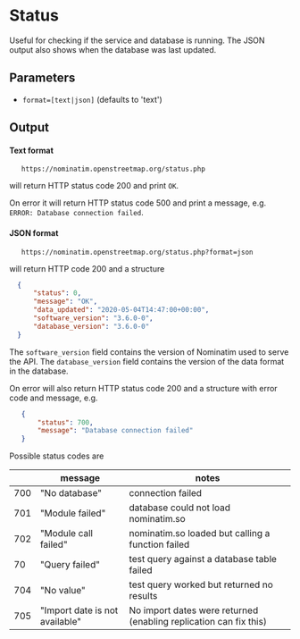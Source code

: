 # Status

Useful for checking if the service and database is running. The JSON output also shows
when the database was last updated.

## Parameters

* `format=[text|json]` (defaults to 'text')


## Output

#### Text format

```
   https://nominatim.openstreetmap.org/status.php
```

will return HTTP status code 200 and print `OK`.

On error it will return HTTP status code 500 and print a message, e.g.
`ERROR: Database connection failed`.



#### JSON format

```
   https://nominatim.openstreetmap.org/status.php?format=json
```

will return HTTP code 200 and a structure

```json
  {
      "status": 0,
      "message": "OK",
      "data_updated": "2020-05-04T14:47:00+00:00",
      "software_version": "3.6.0-0",
      "database_version": "3.6.0-0"
  }
```

The `software_version` field contains the version of Nominatim used to serve
the API. The `database_version` field contains the version of the data format
in the database.

On error will also return HTTP status code 200 and a structure with error
code and message, e.g.

```json
   {
       "status": 700,
       "message": "Database connection failed"
   }
```

Possible status codes are

  |    | message          | notes                                             |
   |------------------|----------------------|---------------------------------------------------|
   | 700 | "No database"    | connection failed                                 |
   | 701 | "Module failed"  | database could not load nominatim.so              |
   | 702 | "Module call failed" | nominatim.so loaded but calling a function failed |
   | 70 | "Query failed"   | test query against a database table failed        |
   | 704 | "No value"       | test query worked but returned no results         |
   | 705 | "Import date is not available"           | No import dates were returned (enabling replication can fix this)         |